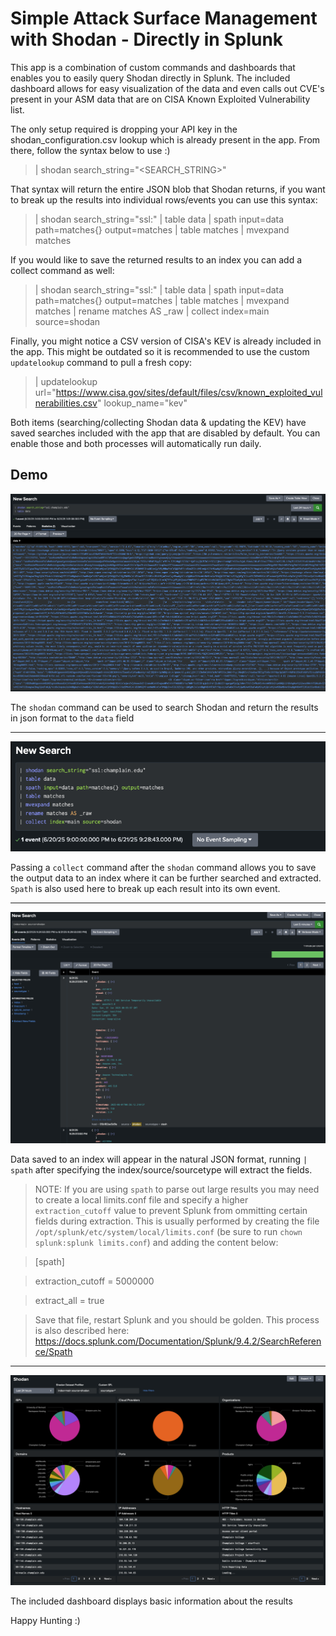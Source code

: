 # Simple Attack Surface Management with Shodan - Directly in Splunk
This app is a combination of custom commands and dashboards that enables you to easily query Shodan directly in Splunk. The included dashboard allows for easy visualization of the data and even calls out CVE's present in your ASM data that are on CISA Known Exploited Vulnerability list. 

The only setup required is dropping your API key in the shodan_configuration.csv lookup which is already present in the app. From there, follow the syntax below to use :)

> | shodan search_string="<SEARCH_STRING>"

That syntax will return the entire JSON blob that Shodan returns, if you want to break up the results into individual rows/events you can use this syntax:

> | shodan search_string="ssl:<DOMAIN>"
> | table data
> | spath input=data path=matches{} output=matches 
> | table matches
> | mvexpand matches

If you would like to save the returned results to an index you can add a collect command as well:

> | shodan search_string="ssl:<DOMAIN>"
> | table data
> | spath input=data path=matches{} output=matches 
> | table matches
> | mvexpand matches
> | rename matches AS _raw
> | collect index=main source=shodan

Finally, you might notice a CSV version of CISA's KEV is already included in the app. This might be outdated so it is recommended to use the custom `updatelookup` command to pull a fresh copy:

> | updatelookup url="https://www.cisa.gov/sites/default/files/csv/known_exploited_vulnerabilities.csv" lookup_name="kev"

Both items (searching/collecting Shodan data & updating the KEV) have saved searches included with the app that are disabled by default. You can enable those and both processes will automatically run daily.

## Demo
![Alt text](Demo1.png)

The `shodan` command can be used to search Shodan and return the results in json format to the `data` field

---
![Alt text](Demo2.png)

Passing a `collect` command after the `shodan` command allows you to save the output data to an index where it can be further searched and extracted. `Spath` is also used here to break up each result into its own event.

---
![Alt text](Demo3.png)

Data saved to an index will appear in the natural JSON format, running `| spath` after specifying the index/source/sourcetype will extract the fields.

> NOTE: If you are using `spath` to parse out large results you may need to create a local limits.conf file and specify a higher `extraction_cutoff` value to prevent Splunk from ommitting certain fields during extraction. 
> This is usually performed by creating the file `/opt/splunk/etc/system/local/limits.conf` (be sure to run `chown splunk:splunk limits.conf`) and adding the content below:

> [spath]

> extraction_cutoff = 5000000

> extract_all = true

> Save that file, restart Splunk and you should be golden. This process is also described here: https://docs.splunk.com/Documentation/Splunk/9.4.2/SearchReference/Spath
---
![Alt text](Demo4.png)

The included dashboard displays basic information about the results

Happy Hunting :)
